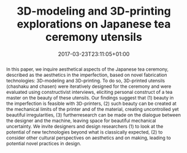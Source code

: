 ---
slug: 3d-modeling-and-3d-printing-explorations-on-japanese-tea-ceremony-utensils
title: 3D-modeling and 3D-printing explorations on Japanese tea ceremony utensils
layout: publi
searchFilter: Publication
searchWeight: 8
publitype: inproceedings
subsection: conference
everyday: true
researchpage: true
research: 
    -  everyday
jpphilo: true
institution:
    heig: 1
    logo: TUe
    short: 'TU/e'
    name: "Eindhoven University of Technology"
    web: "https://www.tue.nl/en/"
    colo: "#c72125"
chaire: false
date: 2017-03-23T23:11:05+01:00
shortConf: "TEI 2017"
citation:
    authors:
        1: ["Levy", "Pierre", "P."]
        2: ["Yamada", "Shigeru", "S."]
    year: 2017
    title: "3D-modeling and 3D-printing explorations on Japanese tea ceremony utensils"
    proceedings: "the Proceedings of the 11th International Conference on Tangible, Embedded and Embodied Interactions - TEI17"
    publisher: ["ACM", "Yokohama, Japan"]
    doi: "10.1145/3024969.3024990"
reference: "Lévy, P., & Yamada, S. (2017). 3D-modeling and 3D-printing explorations on Japanese tea ceremony utensils. In Proceedings of the 11th International Conference on Tangible, Embedded and Embodied Interactions, TEI17. Yokohama, Japan: ACM Press. https://doi.org/10.1145/3024969.3024990"
abstract: "In this paper, we inquire aesthetical aspects of the Japanese tea ceremony, described as the aesthetics in the imperfection, based on novel fabrication technologies: 3D-modeling and 3D-printing. To do so, 3D-printed utensils (chashaku and chasen) were iteratively designed for the ceremony and were evaluated using constructivist interviews, eliciting personal construct of a tea master on the beauty of these utensils. Our findings  suggest  that  (1)  beauty  in  the  imperfection  is feasible with 3D-printers, (2) such beauty can be created at the  mechanical  limits  of  the  printer  and  of  the  material, creating uncontrolled yet beautiful irregularities, (3) furtherresearch can be made on the dialogue between the designer and  the  machine,  leaving  space for  beautiful  mechanical uncertainty. We invite designers and design researchers (1) to look at the potential of new technologies beyond what is classically  expected,  (2)  to  consider  other  cultural perspectives  on  aesthetics  and  on  making,  leading  to potential novel practices in design."
link:
    1: ["paper", "paper", "https://1drv.ms/b/s!AnQx_v88q65Qv4RkkLV8ECgSD5nCPw?e=SwNWyn"]
    5: ["article", "paper", "https://dl.acm.org/citation.cfm?doid=3024969.3024990"]
---